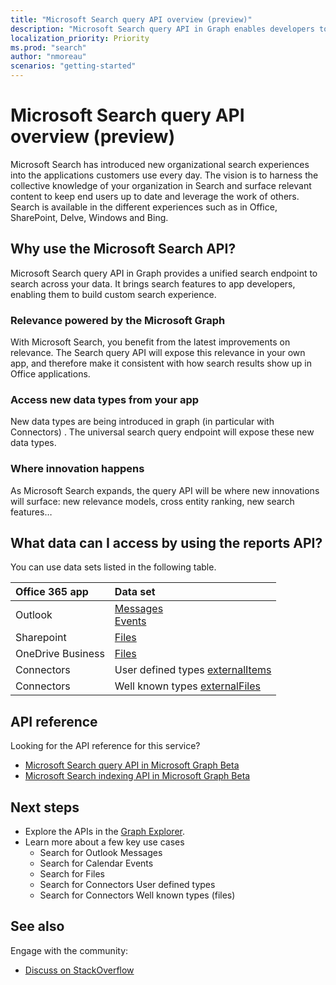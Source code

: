 ```yaml
---
title: "Microsoft Search query API overview (preview)"
description: "Microsoft Search query API in Graph enables developers to search their data within Office 365 in a unified way"
localization_priority: Priority
ms.prod: "search"
author: "nmoreau"
scenarios: "getting-started"
---
```


# Microsoft Search query API overview (preview)

Microsoft Search has introduced new organizational search experiences into the applications customers use every day.
The vision is to harness the collective knowledge of your organization in Search and surface relevant content to keep end users up to date and leverage the work of others.  Search is available in the different experiences such as in Office, SharePoint, Delve, Windows and Bing.

## Why use the Microsoft Search API?

Microsoft Search query API in Graph provides a unified search endpoint to search across your data. It brings search features to app developers, enabling them to build custom search experience.

### Relevance powered by the Microsoft Graph

With Microsoft Search, you benefit from the latest improvements on relevance. The Search query API will expose this relevance in your own app, and therefore make it consistent with how search results show up in Office applications.

### Access new data types from your app

New data types are being introduced in graph (in particular with Connectors) <!---Link Todo link to Connectors Concept )--> . The universal search query endpoint will expose these new data types.

### Where innovation happens

As Microsoft Search expands, the query API will be where new innovations will surface: new relevance models, cross entity ranking, new search features…

## What data can I access by using the reports API?

You can use data sets listed in the following table.

|Office 365 app|Data set|
|:--------|:--------|
|Outlook|[Messages](/graph/api/resources/message?view=graph-rest-1.0)<br/>[Events](graph/api/resources/event?view=graph-rest-1.0)<br/>|
|Sharepoint |[Files](/graph/api/resources/driveitem?view=graph-rest-1.0)|
|OneDrive Business |[Files](/graph/api/resources/driveitem?view=graph-rest-1.0)|
|Connectors |User defined types [externalItems](/graph/api/resources/driveitem?view=graph-rest-1.0) <!--todo nmoreau fix the link to Connectors page-->|
|Connectors |Well known types [externalFiles](/graph/api/resources/driveitem?view=graph-rest-1.0) <!--todo nmoreau fix the link to Connectors page-->|

## API reference

Looking for the API reference for this service?

- [Microsoft Search query API in Microsoft Graph Beta](/graph/api/resources/search-api-overview)
- [Microsoft Search indexing API in Microsoft Graph Beta](/graph/api/resources/search-api-overview) 
<!--TODO nmoreau Fix the link to indexing API--->

## Next steps

- Explore the APIs in the [Graph Explorer](https://developer.microsoft.com/graph/graph-explorer).
- Learn more about a few key use cases <!--- TODO nmoreauteam: Fix the links.--->
  - Search for Outlook Messages
  - Search for Calendar Events
  - Search for Files
  - Search for Connectors User defined types
  - Search for Connectors Well known types (files)

## See also

Engage with the community:

- [Discuss on StackOverflow](https://stackoverflow.com/questions/tagged/microsoft-search)
